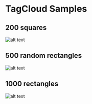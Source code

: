 # TagCloud Samples

## 200 squares
![alt text](200Squares.bmp)

## 500 random rectangles
![alt text](500RandomRectangles.bmp)

## 1000 rectangles
![alt text](1000Rectangles.bmp)
